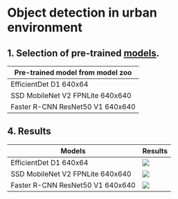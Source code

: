 # Object detection in urban environment
## 1. Selection of pre-trained [models](https://github.com/tensorflow/models/blob/master/research/object_detection/g3doc/tf2_detection_zoo.md).
   
| Pre-trained model from model zoo |
| ------------- | 
| EfficientDet D1 640x64  | 
| SSD MobileNet V2 FPNLite 640x640 |
| Faster R-CNN ResNet50 V1 640x640 |
## 4. Results

| Models | Results |
| ------------- | ------------- | 
| EfficientDet D1 640x64  | ![](media/output_efficientdet.gif) |
| SSD MobileNet V2 FPNLite 640x640 | ![](media/output_fasterresnet50.gif) |
| Faster R-CNN ResNet50 V1 640x640 | ![](media/output_mobilenet.gif) |
